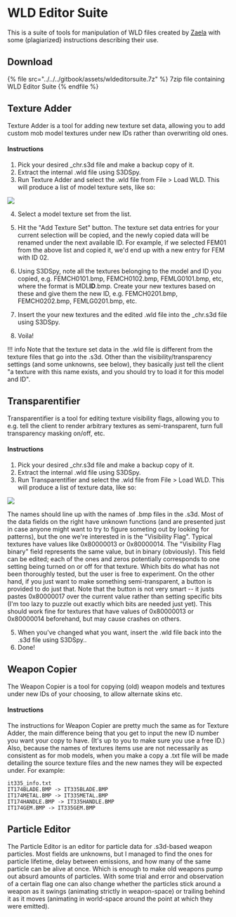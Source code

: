 # WLD Editor Suite

This is a suite of tools for manipulation of WLD files created by [Zaela](https://github.com/Zaela) with some (plagiarized} instructions describing their use.

## Download

{% file src="../../../gitbook/assets/wldeditorsuite.7z" %}
7zip file containing WLD Editor Suite
{% endfile %}

## Texture Adder

Texture Adder is a tool for adding new texture set data, allowing you to add custom mob model textures under new IDs rather than overwriting old ones.

#### Instructions

1. Pick your desired _chr.s3d file and make a backup copy of it.
2. Extract the internal .wld file using S3DSpy.
3. Run Texture Adder and select the .wld file from File > Load WLD. This will produce a list of model texture sets, like so:  

![](../../../gitbook/assets/tglgjza.png)

4. Select a model texture set from the list.

5. Hit the "Add Texture Set" button. The texture set data entries for your current selection will be copied, and the newly copied data will be renamed under the next available ID. For example, if we selected FEM01 from the above list and copied it, we'd end up with a new entry for FEM with ID 02.

6. Using S3DSpy, note all the textures belonging to the model and ID you copied, e.g. FEMCH0101.bmp, FEMCH0102.bmp, FEMLG0101.bmp, etc, where the format is MDL**ID**.bmp. Create your new textures based on these and give them the new ID, e.g. FEMCH0201.bmp, FEMCH0202.bmp, FEMLG0201.bmp, etc.

7. Insert the your new textures and the edited .wld file into the _chr.s3d file using S3DSpy.

8. Voila!

!!! info
      Note that the texture set data in the .wld file is different from the texture files that go into the .s3d. Other than the visibility/transparency settings (and some unknowns, see below), they basically just tell the client "a texture with this name exists, and you should try to load it for this model and ID".


## Transparentifier

Transparentifier is a tool for editing texture visibility flags, allowing you to e.g. tell the client to render arbitrary textures as semi-transparent, turn full transparency masking on/off, etc.

#### Instructions

1. Pick your desired _chr.s3d file and make a backup copy of it.
2. Extract the internal .wld file using S3DSpy.
3. Run Transparentifier and select the .wld file from File > Load WLD. This will produce a list of texture data, like so:

![](../../../gitbook/assets/j31jhfb.png)



The names should line up with the names of .bmp files in the .s3d. Most of the data fields on the right have unknown functions (and are presented just in case anyone might want to try to figure someting out by looking for patterns), but the one we're interested in is the "Visibility Flag". Typical textures have values like 0x80000013 or 0x80000014. The "Visibility Flag binary" field represents the same value, but in binary (obviously). This field can be edited; each of the ones and zeros potentially corresponds to one setting being turned on or off for that texture. Which bits do what has not been thoroughly tested, but the user is free to experiment. On the other hand, if you just want to make something semi-transparent, a button is provided to do just that. Note that the button is not very smart -- it justs pastes 0x80000017 over the current value rather than setting specific bits (I'm too lazy to puzzle out exactly which bits are needed just yet). This should work fine for textures that have values of 0x80000013 or 0x80000014 beforehand, but may cause crashes on others.

5. When you've changed what you want, insert the .wld file back into the .s3d file using S3DSpy..
6. Done!

## Weapon Copier

The Weapon Copier is a tool for copying (old) weapon models and textures under new IDs of your choosing, to allow alternate skins etc.

#### Instructions

The instructions for Weapon Copier are pretty much the same as for Texture Adder, the main difference being that you get to input the new ID number you want your copy to have. (It's up to you to make sure you use a free ID.) Also, because the names of textures items use are not necessarily as consistent as for mob models, when you make a copy a .txt file will be made detailing the source texture files and the new names they will be expected under. For example:

```
it335_info.txt
IT174BLADE.BMP -> IT335BLADE.BMP
IT174METAL.BMP -> IT335METAL.BMP
IT174HANDLE.BMP -> IT335HANDLE.BMP
IT174GEM.BMP -> IT335GEM.BMP
```

## Particle Editor

The Particle Editor is an editor for particle data for .s3d-based weapon particles. Most fields are unknowns, but I managed to find the ones for particle lifetime, delay between emissions, and how many of the same particle can be alive at once. Which is enough to make old weapons pump out absurd amounts of particles. With some trial and error and observation of a certain flag one can also change whether the particles stick around a weapon as it swings (animating strictly in weapon-space) or trailing behind it as it moves (animating in world-space around the point at which they were emitted).
